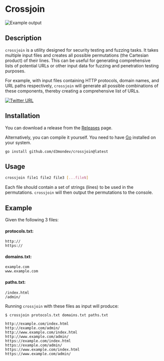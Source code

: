 # Crossjoin

![Example output](https://i.imgur.com/XeJQCqp.png)

## Description

`crossjoin` is a utility designed for security testing and fuzzing tasks. It takes multiple input files and creates all possible permutations (the Cartesian product) of their lines. This can be useful for generating comprehensive lists of potential URLs or other input data for fuzzing and penetration testing purposes.

For example, with input files containing HTTP protocols, domain names, and URL paths respectively, `crossjoin` will generate all possible combinations of these components, thereby creating a comprehensive list of URLs.

[![Twitter URL](https://img.shields.io/twitter/url/https/twitter.com/d3mondev.svg?style=social&label=Follow%20%40d3mondev)](https://twitter.com/d3mondev)

## Installation
You can download a release from the [Releases](https://github.com/d3mondev/crossjoin/releases) page.

Alternatively, you can compile it yourself. You need to have [Go](https://go.dev/dl/) installed on your system.

```
go install github.com/d3mondev/crossjoin@latest
```

## Usage

```bash
crossjoin file1 file2 file3 [...fileN]
```

Each file should contain a set of strings (lines) to be used in the permutations. `crossjoin` will then output the permutations to the console.

## Example

Given the following 3 files:

#### protocols.txt:
```plaintext
http://
https://
```

#### domains.txt:
```plaintext
example.com
www.example.com
```

#### paths.txt:
```plaintext
/index.html
/admin/
```

Running `crossjoin` with these files as input will produce:

```
$ crossjoin protocols.txt domains.txt paths.txt

http://example.com/index.html
http://example.com/admin/
http://www.example.com/index.html
http://www.example.com/admin/
https://example.com/index.html
https://example.com/admin/
https://www.example.com/index.html
https://www.example.com/admin/
```
